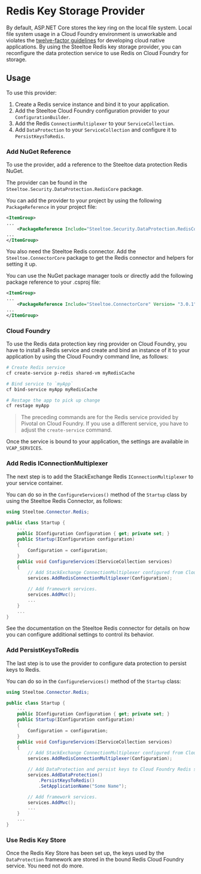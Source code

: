 # Redis Key Storage Provider

By default, ASP.NET Core stores the key ring on the local file system. Local file system usage in a Cloud Foundry environment is unworkable and violates the [twelve-factor guidelines](https://12factor.net/) for developing cloud native applications. By using the Steeltoe Redis key storage provider, you can reconfigure the data protection service to use Redis on Cloud Foundry for storage.

## Usage

To use this provider:

1. Create a Redis service instance and bind it to your application.
1. Add the Steeltoe Cloud Foundry configuration provider to your `ConfigurationBuilder`.
1. Add the Redis `ConnectionMultiplexer` to your `ServiceCollection`.
1. Add `DataProtection` to your `ServiceCollection` and configure it to `PersistKeysToRedis`.

### Add NuGet Reference

To use the provider, add a reference to the Steeltoe data protection Redis NuGet.

The provider can be found in the `Steeltoe.Security.DataProtection.RedisCore` package.

You can add the provider to your project by using the following `PackageReference` in your project file:

```xml
<ItemGroup>
...
    <PackageReference Include="Steeltoe.Security.DataProtection.RedisCore" Version= "3.0.1"/>
...
</ItemGroup>
```

You also need the Steeltoe Redis connector. Add the `Steeltoe.ConnectorCore` package to get the Redis connector and helpers for setting it up.

You can use the NuGet package manager tools or directly add the following package reference to your .csproj file:

```xml
<ItemGroup>
...
    <PackageReference Include="Steeltoe.ConnectorCore" Version= "3.0.1"/>
...
</ItemGroup>
```

### Cloud Foundry

To use the Redis data protection key ring provider on Cloud Foundry, you have to install a Redis service and create and bind an instance of it to your application by using the Cloud Foundry command line, as follows:

```bash
# Create Redis service
cf create-service p-redis shared-vm myRedisCache

# Bind service to `myApp`
cf bind-service myApp myRedisCache

# Restage the app to pick up change
cf restage myApp
```

>The preceding commands are for the Redis service provided by Pivotal on Cloud Foundry. If you use a different service, you have to adjust the `create-service` command.

Once the service is bound to your application, the settings are available in `VCAP_SERVICES`.

### Add Redis IConnectionMultiplexer

The next step is to add the StackExchange Redis `IConnectionMultiplexer` to your service container.

You can do so in the `ConfigureServices()` method of the `Startup` class by using the Steeltoe Redis Connector, as follows:

```csharp
using Steeltoe.Connector.Redis;

public class Startup {
    ...
    public IConfiguration Configuration { get; private set; }
    public Startup(IConfiguration configuration)
    {
        Configuration = configuration;
    }
    public void ConfigureServices(IServiceCollection services)
    {
        // Add StackExchange ConnectionMultiplexer configured from Cloud Foundry
        services.AddRedisConnectionMultiplexer(Configuration);

        // Add framework services.
        services.AddMvc();
        ...
    }
    ...
}
```

See the documentation on the Steeltoe Redis connector for details on how you can configure additional settings to control its behavior.

### Add PersistKeysToRedis

The last step is to use the provider to configure data protection to persist keys to Redis.

You can do so in the `ConfigureServices()` method of the `Startup` class:

```csharp
using Steeltoe.Connector.Redis;

public class Startup {
    ...
    public IConfiguration Configuration { get; private set; }
    public Startup(IConfiguration configuration)
    {
        Configuration = configuration;
    }
    public void ConfigureServices(IServiceCollection services)
    {
        // Add StackExchange ConnectionMultiplexer configured from Cloud Foundry
        services.AddRedisConnectionMultiplexer(Configuration);

        // Add DataProtection and persist keys to Cloud Foundry Redis service
        services.AddDataProtection()
            .PersistKeysToRedis()
            .SetApplicationName("Some Name");

        // Add framework services.
        services.AddMvc();
        ...
    }
    ...
}
```

### Use Redis Key Store

Once the Redis Key Store has been set up, the keys used by the `DataProtection` framework are stored in the bound Redis Cloud Foundry service. You need not do more.
